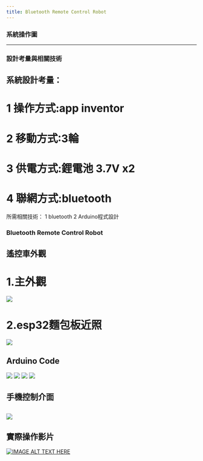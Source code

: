 ```yaml
---
title: Bluetooth Remote Control Robot
---
```

### 系統操作圖

---
### 設計考量與相關技術
## 系統設計考量：
 # 1 操作方式:app inventor
 # 2 移動方式:3輪
 # 3 供電方式:鋰電池 3.7V x2
 # 4 聯網方式:bluetooth
所需相關技術：
 1 bluetooth
 2 Arduino程式設計
### Bluetooth Remote Control Robot
## 遙控車外觀
# 1.主外觀
![](https://raw.githubusercontent.com/PinLe1920/MCU-project/b668cdf07aeaa2fd0da286effe1e9752fd407a8e/images/anyj0-qneeq.png)
# 2.esp32麵包板近照

![](https://raw.githubusercontent.com/PinLe1920/MCU-project/b668cdf07aeaa2fd0da286effe1e9752fd407a8e/images/ahdai-jmmsk.png)

## Arduino Code
![](https://raw.githubusercontent.com/frank570570/MCU-project/2fbd62d0420988137f4ae22eb12d3fe0778fa0cb/images/photo1681992885.jpeg)
![](https://raw.githubusercontent.com/frank570570/MCU-project/fb74790ed36500b305979497d3c9f0a3627986be/images/photo1681992886.jpeg)
![](https://raw.githubusercontent.com/frank570570/MCU-project/82f3645cbfa694528c9ab43c9af4f91b7ec5742b/images/photo1681992886%20(1).jpeg)
![](https://raw.githubusercontent.com/frank570570/MCU-project/33e747ac58d6e5e43915ca1f37534041888e08ef/images/photo1681992886%20(2).jpeg)

## 手機控制介面
![](https://raw.githubusercontent.com/PinLe1920/MCU-project/bd3abb99da3ebf4dd366fab2d31656886efdbc9c/images/IMG_3021.PNG)
---
## 實際操作影片
[![IMAGE ALT TEXT HERE](https://raw.githubusercontent.com/PinLe1920/MCU-project/b668cdf07aeaa2fd0da286effe1e9752fd407a8e/images/anyj0-qneeq.png)](https://www.youtube.com/shorts/SY8bPD901Fc)

